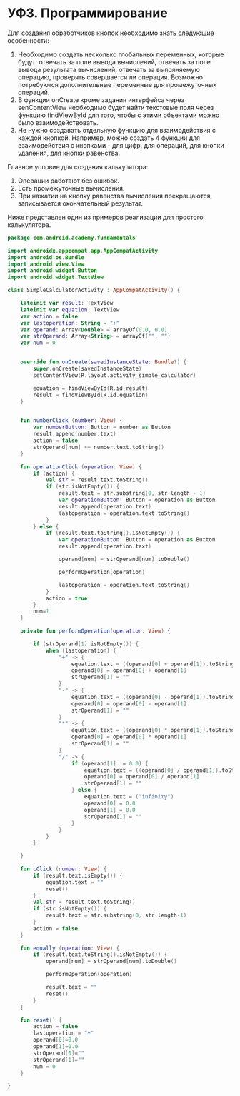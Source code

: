 # УФ3. Программирование

Для создания обработчиков кнопок необходимо знать следующие особенности:

1. Необходимо создать несколько глобальных переменных, которые будут: отвечать за поле вывода вычислений, отвечать за поле вывода результата вычислений, отвечать за выполняемую операцию, проверять совершается ли операция. Возможно потребуются дополнительные переменные для промежуточных операций.
2. В функции onCreate кроме задания интерфейса через senContentView необходимо будет найти текстовые поля через функцию findViewById для того, чтобы с этими объектами можно было взаимодействовать.
3. Не нужно создавать отдельную функцию для взаимодействия с каждой кнопкой. Например, можно создать 4 функции для взаимодействия с кнопками - для цифр, для операций, для кнопки удаления, для кнопки равенства.

Главное условие для создания калькулятора:

1. Операции работают без ошибок.
2. Есть промежуточные вычисления.
3. При нажатии на кнопку равенства вычисления прекращаются, записывается окончательный результат.

Ниже представлен один из примеров реализации для простого калькулятора.

```kotlin
package com.android.academy.fundamentals

import androidx.appcompat.app.AppCompatActivity
import android.os.Bundle
import android.view.View
import android.widget.Button
import android.widget.TextView

class SimpleCalculatorActivity : AppCompatActivity() {

    lateinit var result: TextView
    lateinit var equation: TextView
    var action = false
    var lastoperation: String = "+"
    var operand: Array<Double> = arrayOf(0.0, 0.0)
    var strOperand: Array<String> = arrayOf("", "")
    var num = 0


    override fun onCreate(savedInstanceState: Bundle?) {
        super.onCreate(savedInstanceState)
        setContentView(R.layout.activity_simple_calculator)

        equation = findViewById(R.id.result)
        result = findViewById(R.id.equation)
    }


    fun numberClick (number: View) {
        var numberButton: Button = number as Button
        result.append(number.text)
        action = false
        strOperand[num] += number.text.toString()
    }

    fun operationClick (operation: View) {
        if (action) {
            val str = result.text.toString()
            if (str.isNotEmpty()) {
                result.text = str.substring(0, str.length - 1)
                var operationButton: Button = operation as Button
                result.append(operation.text)
                lastoperation = operation.text.toString()
            }
        } else {
            if (result.text.toString().isNotEmpty()) {
                var operationButton: Button = operation as Button
                result.append(operation.text)

                operand[num] = strOperand[num].toDouble()

                performOperation(operation)

                lastoperation = operation.text.toString()
            }
            action = true
        }
        num=1
    }

    private fun performOperation(operation: View) {

        if (strOperand[1].isNotEmpty()) {
            when (lastoperation) {
                "+" -> {
                    equation.text = ((operand[0] + operand[1]).toString())
                    operand[0] = operand[0] + operand[1]
                    strOperand[1] = ""
                }
                "-" -> {
                    equation.text = ((operand[0] - operand[1]).toString())
                    operand[0] = operand[0] - operand[1]
                    strOperand[1] = ""
                }
                "*" -> {
                    equation.text = ((operand[0] * operand[1]).toString())
                    operand[0] = operand[0] * operand[1]
                    strOperand[1] = ""
                }
                "/" -> {
                    if (operand[1] != 0.0) {
                        equation.text = ((operand[0] / operand[1]).toString())
                        operand[0] = operand[0] / operand[1]
                        strOperand[1] = ""
                    } else {
                        equation.text = ("infinity")
                        operand[0] = 0.0
                        operand[1] = 0.0
                        strOperand[1] = ""
                    }
                }
            }
        }

    }

    fun cClick (number: View) {
        if (result.text.isEmpty()) {
            equation.text = ""
            reset()
        }
        val str = result.text.toString()
        if (str.isNotEmpty()) {
            result.text = str.substring(0, str.length-1)
        }
        action = false
    }

    fun equally (operation: View) {
        if (result.text.toString().isNotEmpty()) {
            operand[num] = strOperand[num].toDouble()

            performOperation(operation)

            result.text = ""
            reset()
        }
    }

    fun reset() {
        action = false
        lastoperation = "+"
        operand[0]=0.0
        operand[1]=0.0
        strOperand[0]=""
        strOperand[1]=""
        num = 0
    }

}
```



